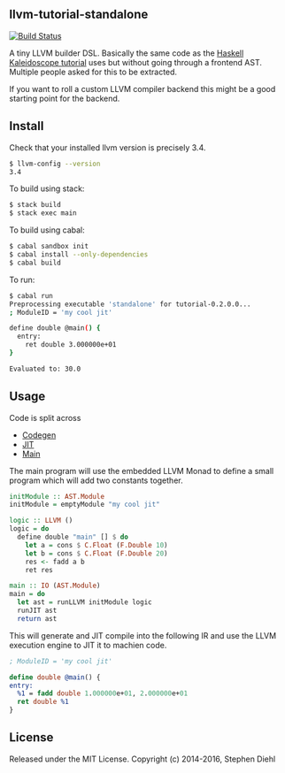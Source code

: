 llvm-tutorial-standalone
------------------------

[![Build Status](https://travis-ci.org/sdiehl/llvm-tutorial-standalone.svg)](https://travis-ci.org/sdiehl/llvm-tutorial-standalone)

A tiny LLVM builder DSL. Basically the same code as the [Haskell Kaleidoscope
tutorial](http://www.stephendiehl.com/llvm/) uses but without going through a
frontend AST. Multiple people asked for this to be extracted.

If you want to roll a custom LLVM compiler backend this might be a good starting
point for the backend.

Install
-------

Check that your installed llvm version is precisely 3.4.

```bash
$ llvm-config --version
3.4
```

To build using stack:

```bash
$ stack build
$ stack exec main
```

To build using cabal:

```bash
$ cabal sandbox init
$ cabal install --only-dependencies
$ cabal build
```

To run:

```bash
$ cabal run
Preprocessing executable 'standalone' for tutorial-0.2.0.0...
; ModuleID = 'my cool jit'

define double @main() {
  entry:
    ret double 3.000000e+01
}

Evaluated to: 30.0
```

Usage
-----

Code is split across

* [Codegen](https://github.com/sdiehl/llvm-tutorial-standalone/blob/master/src/Codegen.hs)
* [JIT](https://github.com/sdiehl/llvm-tutorial-standalone/blob/master/src/JIT.hs)
* [Main](https://github.com/sdiehl/llvm-tutorial-standalone/blob/master/src/Main.hs)

The main program will use the embedded LLVM Monad to define a small program
which will add two constants together. 

```haskell
initModule :: AST.Module
initModule = emptyModule "my cool jit"

logic :: LLVM ()
logic = do
  define double "main" [] $ do
    let a = cons $ C.Float (F.Double 10)
    let b = cons $ C.Float (F.Double 20)
    res <- fadd a b
    ret res

main :: IO (AST.Module)
main = do
  let ast = runLLVM initModule logic
  runJIT ast
  return ast
```

This will generate and JIT compile into the following IR and use the LLVM
execution engine to JIT it to machien code.

```llvm
; ModuleID = 'my cool jit'

define double @main() {
entry:
  %1 = fadd double 1.000000e+01, 2.000000e+01
  ret double %1
}
```

License
-------

Released under the MIT License.
Copyright (c) 2014-2016, Stephen Diehl
